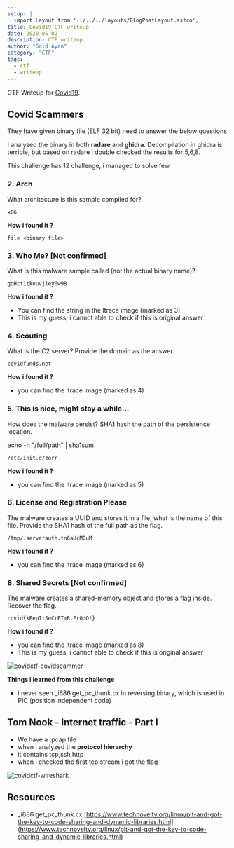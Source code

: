 ```yaml
---
setup: |
  import Layout from '../../../layouts/BlogPostLayout.astro';
title: Covid19 CTF writeup
date: 2020-05-02
description: CTF writeup
author: "Gold Ayan"
category: "CTF"
tags:
  - ctf
  - writeup
---
```


CTF Writeup for [Covid19](https://covid19.threatsims.com).

## Covid Scammers

They have given binary file (ELF 32 bit) need to answer the below questions

I analyzed the binary in both **radare** and **ghidra**. Decompilation in ghidra is terrible, but based on radare i double checked the results for 5,6,8.

This challenge has 12 challenge, i managed to solve few

<!-- more -->

### 2. Arch

What architecture is this sample compiled for?

```
x86
```

**How i found it ?**

```
file <binary file>
```

### 3. Who Me? [Not confirmed]

What is this malware sample called (not the actual binary name)?

```
goHct1tkuuvjiey0w9B
```

**How i found it ?**

- You can find the string in the ltrace image (marked as 3)
- This is my guess, i cannot able to check if this is original answer

### 4. Scouting

What is the C2 server? Provide the domain as the answer.

```
covidfunds.net
```

**How i found it ?**

- you can find the ltrace image (marked as 4)

### 5. This is nice, might stay a while...

How does the malware persist? SHA1 hash the path of the persistence location.

echo -n "/full/path" | sha1sum

```
/etc/init.d/zorr
```

**How i found it ?**

- you can find the ltrace image (marked as 5)

### 6. License and Registration Please

The malware creates a UUID and stores it in a file, what is the name of this file.
Provide the SHA1 hash of the full path as the flag.

```
/tmp/.serverauth.tn6aUcM0uM
```

**How i found it ?**

- you can find the ltrace image (marked as 6)

### 8. Shared Secrets [Not confirmed]

The malware creates a shared-memory object and stores a flag inside. Recover the flag.

```
covid{kEepItSeCrETmR.Fr0dO!}
```

**How i found it ?**

- you can find the ltrace image (marked as 8)
- This is my guess, i cannot able to check if this is original answer

![covidctf-covidscammer](/image/covid-ctf-2019/covidscammer.png)

**Things i learned from this challenge**

- i never seen \_i686.get_pc_thunk.cx in reversing binary, which is used in PIC (position independent code)

## Tom Nook - Internet traffic - Part I

- We have a .pcap file
- when i analyzed the **protocol hierarchy**
- it contains tcp,ssh,http
- when i checked the first tcp stream i got the flag

![covidctf-wireshark](/image/covid-ctf-2019/wireshark.png)

## Resources

- \_i686.get_pc_thunk.cx [https://www.technovelty.org/linux/plt-and-got-the-key-to-code-sharing-and-dynamic-libraries.html](https://www.technovelty.org/linux/plt-and-got-the-key-to-code-sharing-and-dynamic-libraries.html)
